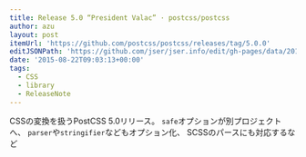 ```yaml
---
title: Release 5.0 “President Valac” · postcss/postcss
author: azu
layout: post
itemUrl: 'https://github.com/postcss/postcss/releases/tag/5.0.0'
editJSONPath: 'https://github.com/jser/jser.info/edit/gh-pages/data/2015/08/index.json'
date: '2015-08-22T09:03:13+00:00'
tags:
  - CSS
  - library
  - ReleaseNote
---
```

CSSの変換を扱うPostCSS 5.0リリース。
`safe`オプションが別プロジェクトへ、
`parser`や`stringifier`などもオプション化、
SCSSのパースにも対応するなど
